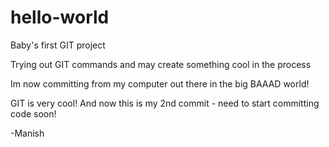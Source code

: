 # hello-world
Baby's first GIT project

Trying out GIT commands and may create something cool in the process

Im now committing from my computer out there in the big BAAAD world!

GIT is very cool! And now this is my 2nd commit - need to start committing code soon!

-Manish

